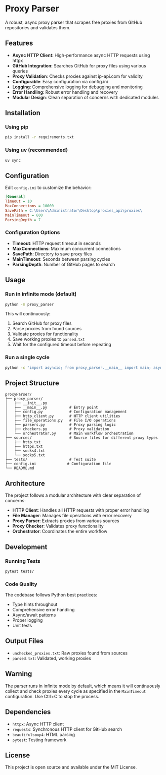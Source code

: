 # Proxy Parser

A robust, async proxy parser that scrapes free proxies from GitHub repositories and validates them.

## Features

- **Async HTTP Client**: High-performance async HTTP requests using httpx
- **GitHub Integration**: Searches GitHub for proxy files using various queries
- **Proxy Validation**: Checks proxies against ip-api.com for validity
- **Configurable**: Easy configuration via config.ini
- **Logging**: Comprehensive logging for debugging and monitoring
- **Error Handling**: Robust error handling and recovery
- **Modular Design**: Clean separation of concerns with dedicated modules

## Installation

### Using pip

```bash
pip install -r requirements.txt
```

### Using uv (recommended)

```bash
uv sync
```

## Configuration

Edit `config.ini` to customize the behavior:

```ini
[General]
Timeout = 10
MaxConnections = 10000
SavePath = C:\Users\Administrator\Desktop\proxies_api\proxies\
MainTimeout = 600
ParsingDepth = 7
```

### Configuration Options

- **Timeout**: HTTP request timeout in seconds
- **MaxConnections**: Maximum concurrent connections
- **SavePath**: Directory to save proxy files
- **MainTimeout**: Seconds between parsing cycles
- **ParsingDepth**: Number of GitHub pages to search

## Usage

### Run in infinite mode (default)

```bash
python -m proxy_parser
```

This will continuously:
1. Search GitHub for proxy files
2. Parse proxies from found sources
3. Validate proxies for functionality
4. Save working proxies to `parsed.txt`
5. Wait for the configured timeout before repeating

### Run a single cycle

```bash
python -c "import asyncio; from proxy_parser.__main__ import main; asyncio.run(main())"
```

## Project Structure

```
proxyParser/
├── proxy_parser/
│   ├── __init__.py
│   ├── __main__.py          # Entry point
│   ├── config.py            # Configuration management
│   ├── http_client.py       # HTTP client utilities
│   ├── file_operations.py   # File I/O operations
│   ├── parsers.py           # Proxy parsing logic
│   ├── checkers.py          # Proxy validation
│   └── orchestrator.py      # Main workflow orchestration
├── sources/                 # Source files for different proxy types
│   ├── http.txt
│   ├── https.txt
│   ├── socks4.txt
│   └── socks5.txt
├── tests/                   # Test suite
├── config.ini              # Configuration file
└── README.md
```

## Architecture

The project follows a modular architecture with clear separation of concerns:

- **HTTP Client**: Handles all HTTP requests with proper error handling
- **File Manager**: Manages file operations with error recovery
- **Proxy Parser**: Extracts proxies from various sources
- **Proxy Checker**: Validates proxy functionality
- **Orchestrator**: Coordinates the entire workflow

## Development

### Running Tests

```bash
pytest tests/
```

### Code Quality

The codebase follows Python best practices:
- Type hints throughout
- Comprehensive error handling
- Async/await patterns
- Proper logging
- Unit tests

## Output Files

- `unchecked_proxies.txt`: Raw proxies found from sources
- `parsed.txt`: Validated, working proxies

## Warning

The parser runs in infinite mode by default, which means it will continuously collect and check proxies every cycle as specified in the `MainTimeout` configuration. Use Ctrl+C to stop the process.

## Dependencies

- `httpx`: Async HTTP client
- `requests`: Synchronous HTTP client for GitHub search
- `beautifulsoup4`: HTML parsing
- `pytest`: Testing framework

## License

This project is open source and available under the MIT License.
